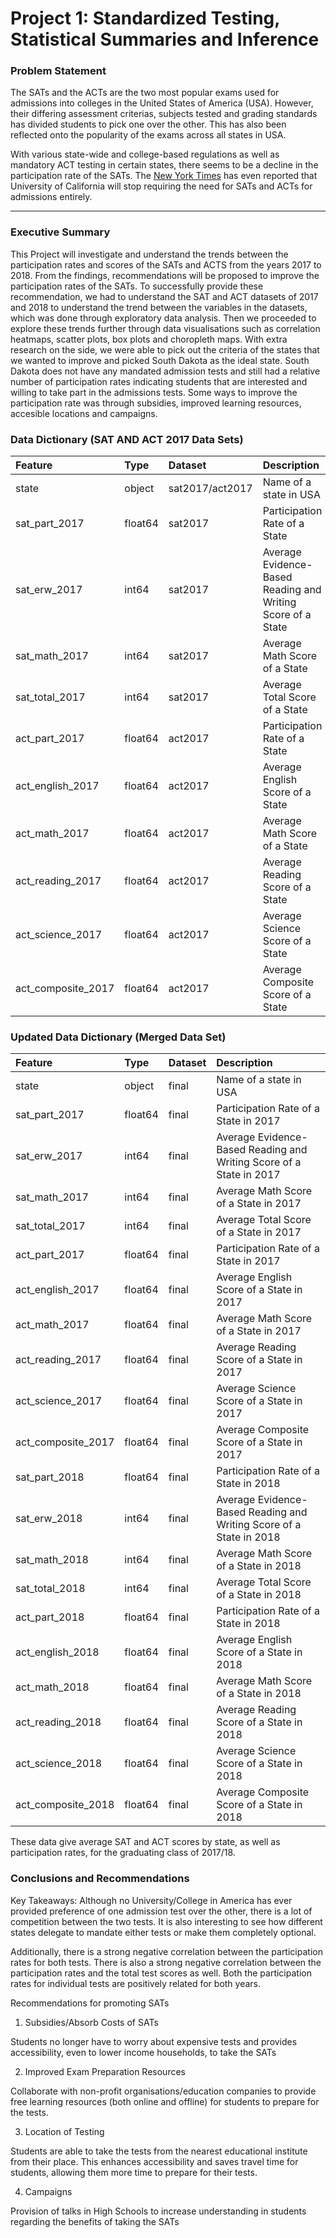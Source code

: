 # Project 1: Standardized Testing, Statistical Summaries and Inference

### Problem Statement

The SATs and the ACTs are the two most popular exams used for admissions into colleges in the United States of America (USA). However, their differing assessment criterias, subjects tested and grading standards has divided students to pick one over the other. This has also been reflected onto the popularity of the exams across all states in USA.

With various state-wide and college-based regulations as well as mandatory ACT testing in certain states, there seems to be a decline in the participation rate of the SATs. The [New York Times](https://www.nytimes.com/2020/05/23/us/SAT-ACT-abolish-debate-california.html) has even reported that University of California will stop requiring the need for SATs and ACTs for admissions entirely. 

---

### Executive Summary 

This Project will investigate and understand the trends between the participation rates and scores of the SATs and ACTS from the years 2017 to 2018. From the findings, recommendations will be proposed to improve the participation rates of the SATs. To successfully provide these recommendation, we had to understand the SAT and ACT datasets of 2017 and 2018 to understand the trend between the variables in the datasets, which was done through exploratory data analysis. Then we proceeded to explore these trends further through data visualisations such as correlation heatmaps, scatter plots, box plots and choropleth maps. With extra research on the side, we were able to pick out the criteria of the states that we wanted to improve and picked South Dakota as the ideal state. South Dakota does not have any mandated admission tests and still had a relative number of participation rates indicating students that are interested and willing to take part in the admissions tests. Some ways to improve the participation rate was through subsidies, improved learning resources, accesible locations and campaigns.

### Data Dictionary (SAT AND ACT 2017 Data Sets)

|Feature|Type|Dataset|Description|
|:---|:---|:---|:---|
|state|object|sat2017/act2017|Name of a state in USA|
|sat_part_2017|float64|sat2017|Participation Rate of a State| 
|sat_erw_2017|int64|sat2017|Average Evidence-Based Reading and Writing Score of a State| 
|sat_math_2017|int64|sat2017|Average Math Score of a State| 
|sat_total_2017|int64|sat2017|Average Total Score of a State| 
|act_part_2017|float64|act2017|Participation Rate of a State| 
|act_english_2017|float64|act2017|Average English Score of a State| 
|act_math_2017|float64|act2017|Average Math Score of a State| 
|act_reading_2017|float64|act2017|Average Reading Score of a State| 
|act_science_2017|float64|act2017|Average Science Score of a State|
|act_composite_2017|float64|act2017|Average Composite Score of a State|

### Updated Data Dictionary (Merged Data Set)

|Feature|Type|Dataset|Description|
|:---|:---|:---|:---|
|state|object|final|Name of a state in USA|
|sat_part_2017|float64|final|Participation Rate of a State in 2017| 
|sat_erw_2017|int64|final|Average Evidence-Based Reading and Writing Score of a State in 2017| 
|sat_math_2017|int64|final|Average Math Score of a State in 2017| 
|sat_total_2017|int64|final|Average Total Score of a State in 2017| 
|act_part_2017|float64|final|Participation Rate of a State in 2017| 
|act_english_2017|float64|final|Average English Score of a State in 2017| 
|act_math_2017|float64|final|Average Math Score of a State in 2017| 
|act_reading_2017|float64|final|Average Reading Score of a State in 2017| 
|act_science_2017|float64|final|Average Science Score of a State in 2017|
|act_composite_2017|float64|final|Average Composite Score of a State in 2017|
|sat_part_2018|float64|final|Participation Rate of a State in 2018| 
|sat_erw_2018|int64|final|Average Evidence-Based Reading and Writing Score of a State in 2018| 
|sat_math_2018|int64|final|Average Math Score of a State in 2018| 
|sat_total_2018|int64|final|Average Total Score of a State in 2018| 
|act_part_2018|float64|final|Participation Rate of a State in 2018| 
|act_english_2018|float64|final|Average English Score of a State in 2018| 
|act_math_2018|float64|final|Average Math Score of a State in 2018| 
|act_reading_2018|float64|final|Average Reading Score of a State in 2018| 
|act_science_2018|float64|final|Average Science Score of a State in 2018|
|act_composite_2018|float64|final|Average Composite Score of a State in 2018|

These data give average SAT and ACT scores by state, as well as participation rates, for the graduating class of 2017/18.

### Conclusions and Recommendations

Key Takeaways: 
Although no University/College in America has ever provided preference of one admission test over the other, there is a lot of competition between the two tests. It is also interesting to see how different states delegate to mandate either tests or make them completely optional. 

Additionally, there is a strong negative correlation between the participation rates for both tests. There is also a strong negative correlation between the participation rates and the total test scores as well. Both the participation rates for individual tests are positively related for both years. 

Recommendations for promoting SATs

1. Subsidies/Absorb Costs of SATs

Students no longer have to worry about expensive tests and provides accessibility, even to lower income households, to take the SATs

2. Improved Exam Preparation Resources

Collaborate with non-profit organisations/education companies to provide free learning resources (both online and offline) for students to prepare for the tests.

3. Location of Testing

Students are able to take the tests from the nearest educational institute from their place. This enhances accessibility and saves travel time for students, allowing them more time to prepare for their tests. 

4. Campaigns

Provision of talks in High Schools to increase understanding in students regarding the benefits of taking the SATs
